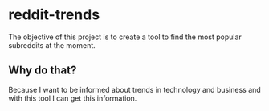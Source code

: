 # reddit-trends
The objective of this project is to create a tool to find the most popular subreddits at the moment.

## Why do that?
Because I want to be informed about trends in technology and business and with this tool I can get this information.